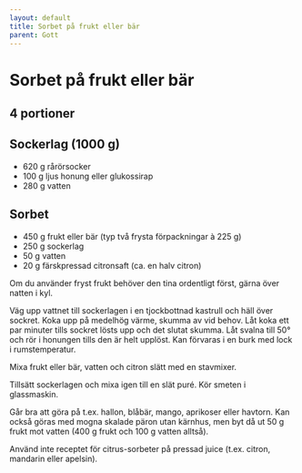 ```yaml
---
layout: default
title: Sorbet på frukt eller bär
parent: Gott
---
```

# Sorbet på frukt eller bär

## 4 portioner


## Sockerlag (1000 g)

- 620 g rårörsocker
- 100 g ljus honung eller glukossirap
- 280 g vatten

## Sorbet

- 450 g frukt eller bär (typ två frysta förpackningar à 225 g)
- 250 g sockerlag
- 50 g vatten
- 20 g färskpressad citronsaft (ca. en halv citron)


Om du använder fryst frukt behöver den tina ordentligt först, gärna över natten i kyl.

Väg upp vattnet till sockerlagen i en tjockbottnad kastrull och häll över sockret. Koka
upp på medelhög värme, skumma av vid behov. Låt koka ett par minuter tills sockret lösts
upp och det slutat skumma. Låt svalna till 50° och rör i honungen tills den är helt
upplöst. Kan förvaras i en burk med lock i rumstemperatur.

Mixa frukt eller bär, vatten och citron slätt med en stavmixer.

Tillsätt sockerlagen och mixa igen till en slät puré. Kör smeten i glassmaskin. 

Går bra att göra på t.ex. hallon, blåbär, mango, aprikoser eller havtorn. Kan också göras
med mogna skalade päron utan kärnhus, men byt då ut 50 g frukt mot vatten (400 g frukt och
100 g vatten alltså).

Använd inte receptet för citrus-sorbeter på pressad juice (t.ex. citron, mandarin eller
apelsin).